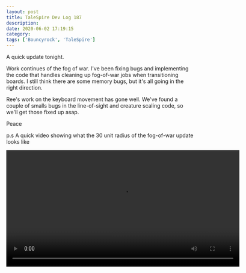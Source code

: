```yaml
---
layout: post
title: TaleSpire Dev Log 187
description:
date: 2020-06-02 17:19:15
category:
tags: ['Bouncyrock', 'TaleSpire']
---
```


A quick update tonight.

Work continues of the fog of war. I've been fixing bugs and implementing the code that handles cleaning up fog-of-war jobs when transitioning boards. I still think there are some memory bugs, but it's all going in the right direction.

Ree's work on the keyboard movement has gone well. We've found a couple of smalls bugs in the line-of-sight and creature scaling code, so we'll get those fixed up asap.

Peace

p.s A quick video showing what the 30 unit radius of the fog-of-war update looks like

<video controls src="/assets/videos/fow1.mp4" type="video/mp4" width="620"></video>
